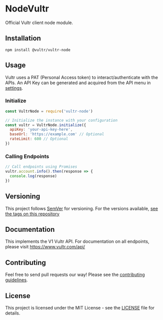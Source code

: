 # NodeVultr

Official Vultr client node module.

## Installation

`npm install @vultr/vultr-node`

## Usage

Vultr uses a PAT (Personal Access token) to interact/authenticate with the APIs. An API Key can be generated and acquired from the API menu in [settings](https://my.vultr.com/settings/#settingsapi).

### Initialize
```js
const VultrNode = require('vultr-node')

// Initialize the instance with your configuration
const vultr = VultrNode.initialize({
  apiKey: 'your-api-key-here',
  baseUrl: 'https://example.com' // Optional
  rateLimit: 600 // Optional
})
```

### Calling Endpoints
```js
// Call endpoints using Promises
vultr.account.info().then(response => {
  console.log(response)
})
```

## Versioning

This project follows [SemVer](https://semver.org/) for versioning. For the versions available, [see the tags on this repository](https://github.com/vultr/vultr-node/releases)

## Documentation

This implements the V1 Vultr API. For documentation on all endpoints, please visit https://www.vultr.com/api/

## Contributing

Feel free to send pull requests our way! Please see the [contributing guidelines](CONTRIBUTING.md).

## License

This project is licensed under the MIT License - see the [LICENSE](LICENSE.md) file for details.
